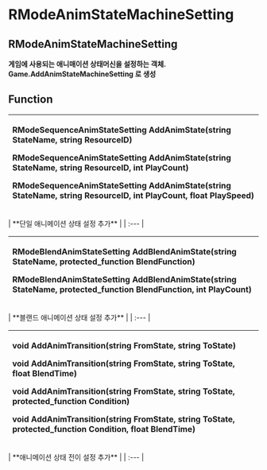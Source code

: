 # RModeAnimStateMachineSetting

## **RModeAnimStateMachineSetting**

**게임에 사용되는 애니매이션 상태머신을 설정하는 객체. Game.AddAnimStateMachineSetting 로 생성**

## **Function**

<table>
  <thead>
    <tr>
      <th style="text-align:left">
        <p><b>RModeSequenceAnimStateSetting AddAnimState(string StateName, string ResourceID)</b>
        </p>
        <p><b>RModeSequenceAnimStateSetting AddAnimState(string StateName, string ResourceID, int PlayCount)</b>
        </p>
        <p><b>RModeSequenceAnimStateSetting AddAnimState(string StateName, string ResourceID, int PlayCount, float PlaySpeed)</b>
        </p>
      </th>
    </tr>
  </thead>
  <tbody></tbody>
</table>| **단일 애니메이션 상태 설정 추가** |
| :--- |


<table>
  <thead>
    <tr>
      <th style="text-align:left">
        <p><b>RModeBlendAnimStateSetting AddBlendAnimState(string StateName, protected_function BlendFunction)</b>
        </p>
        <p><b>RModeBlendAnimStateSetting AddBlendAnimState(string StateName, protected_function BlendFunction, int PlayCount)</b>
        </p>
      </th>
    </tr>
  </thead>
  <tbody></tbody>
</table>| **블랜드 애니메이션 상태 설정 추가** |
| :--- |


<table>
  <thead>
    <tr>
      <th style="text-align:left">
        <p><b>void AddAnimTransition(string FromState, string ToState)</b>
        </p>
        <p><b>void AddAnimTransition(string FromState, string ToState, float BlendTime)</b>
        </p>
        <p><b>void AddAnimTransition(string FromState, string ToState, protected_function Condition)</b>
        </p>
        <p><b>void AddAnimTransition(string FromState, string ToState, protected_function Condition, float BlendTime)</b>
        </p>
      </th>
    </tr>
  </thead>
  <tbody></tbody>
</table>| **애니메이션 상태 전이 설정 추가** |
| :--- |


